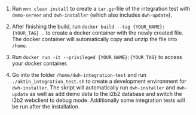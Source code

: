 1. Run `mvn clean install` to create a `tar.gz`-file of the integration test with `demo-server` and `dwh-installer` (which also includes `dwh-update`). 

2. After finishing the build, run `docker build --tag {YOUR_NAME}:{YOUR_TAG} .` to create a docker container with the newly created file. The docker container will automatically copy and unzip the file into `/home`. 

3. Run `docker run -it --privileged {YOUR_NAME}:{YOUR_TAG}` to access your docker container.

4. Go into the folder `/home/dwh-integration-test` and run `./aktin_integration_test.sh` to create a development environment for `dwh-installer`. The skript will automatically run `dwh-installer` and `dwh-update` as well as add demo data to the i2b2 database and switch the i2b2 webclient to debug mode. Additionally some integration tests will be run after the installation.
